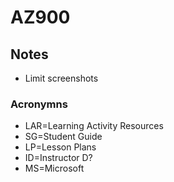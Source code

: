# AZ900

## Notes

- Limit screenshots

### Acronymns

- LAR=Learning Activity Resources
- SG=Student Guide
- LP=Lesson Plans
- ID=Instructor D?
- MS=Microsoft
